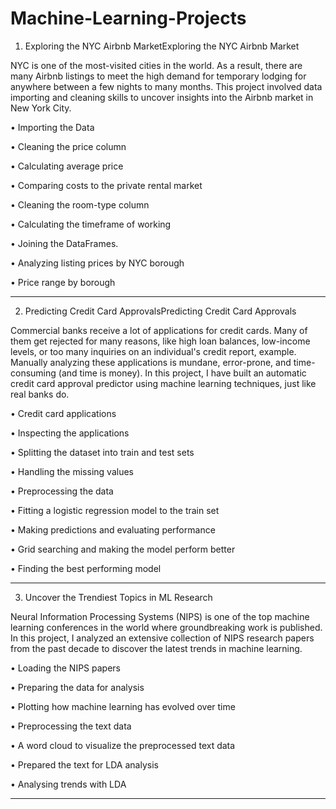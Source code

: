 # Machine-Learning-Projects

1. Exploring the NYC Airbnb MarketExploring the NYC Airbnb Market

NYC is one of the most-visited cities in the world. As a result, there are many Airbnb listings to meet the high demand for temporary lodging for anywhere between a few nights to many months. This project involved data importing and cleaning skills to uncover insights into the Airbnb market in New York City. 

• Importing the Data

• Cleaning the price column

• Calculating average price

• Comparing costs to the private rental market

• Cleaning the room-type column

• Calculating the timeframe of working

• Joining the DataFrames.

• Analyzing listing prices by NYC borough

• Price range by borough

---------------------------------------------------------------------------------------------------------------------

2. Predicting Credit Card ApprovalsPredicting Credit Card Approvals


Commercial banks receive a lot of applications for credit cards. Many of them get rejected for many reasons, like high loan balances, low-income levels, or too many inquiries on an individual's credit report, example. Manually analyzing these applications is mundane, error-prone, and time-consuming (and time is money). In this project, I have built an automatic credit card approval predictor using machine learning techniques, just like real banks do.

• Credit card applications

• Inspecting the applications

• Splitting the dataset into train and test sets

• Handling the missing values

• Preprocessing the data

• Fitting a logistic regression model to the train set

• Making predictions and evaluating performance

• Grid searching and making the model perform better

• Finding the best performing model

-------------------------------------------------------------------------------------------------------------------------

3. Uncover the Trendiest Topics in ML Research

Neural Information Processing Systems (NIPS) is one of the top machine learning conferences in the world where groundbreaking work is published. In this project, I analyzed an extensive collection of NIPS research papers from the past decade to discover the latest trends in machine learning.

• Loading the NIPS papers

• Preparing the data for analysis

• Plotting how machine learning has evolved over time

• Preprocessing the text data

• A word cloud to visualize the preprocessed text data

• Prepared the text for LDA analysis

• Analysing trends with LDA

--------------------------------------------------------------------------------------------------------------------------
